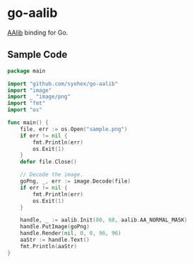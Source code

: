 # go-aalib

[AAlib](http://aa-project.sourceforge.net/aalib/) binding for Go.

## Sample Code

```go
package main

import "github.com/syohex/go-aalib"
import "image"
import _ "image/png"
import "fmt"
import "os"

func main() {
	file, err := os.Open("sample.png")
	if err != nil {
		fmt.Println(err)
		os.Exit(1)
	}
	defer file.Close()

	// Decode the image.
	goPng, _, err := image.Decode(file)
	if err != nil {
		fmt.Println(err)
		os.Exit(1)
	}

	handle, _ := aalib.Init(80, 60, aalib.AA_NORMAL_MASK)
	handle.PutImage(goPng)
	handle.Render(nil, 0, 0, 96, 96)
	aaStr := handle.Text()
	fmt.Println(aaStr)
}
```
